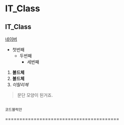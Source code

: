 # IT_Class
## IT_Class

[네이버](https://naver.com)

- 첫번째
  - 두번째
    - 세번째

1. **볼드체**
2. __볼드체__
3. *이탈리체*

>문단 모양이 된거죠.

<pre><code>
코드블럭안
</pre></code>

========================================
